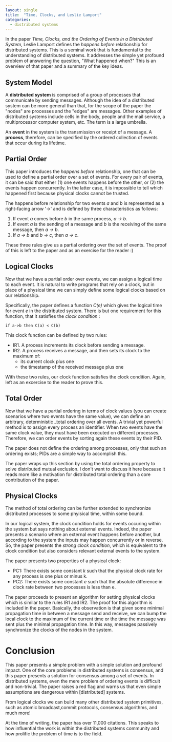 ```yaml
---
layout: single
title:  "Time, Clocks, and Leslie Lamport"
categories: 
  - distributed systems
---
```


In the paper _Time, Clocks, and the Ordering of Events in a Distributed System_, Leslie Lamport defines the _happens before_ relationship for distributed systems.
This is a seminal work that is fundamental to the understanding of distributed systems.
It addresses the simple yet profound problem of answering the question, "What happened when?"
This is an overview of that paper and a summary of the key ideas.

## System Model

A **distributed system** is comprised of a group of processes that communicate by sending messages.
Although the idea of a distributed system can be more general than that, for the scope of the paper the "nodes" are processes and the "edges" are messages.
Other examples of distributed systems include cells in the body, people and the mail service, a multiprocessor computer system, etc.
The term is a large umbrella.

An **event** in the system is the transmission or receipt of a message.
A **process**, therefore, can be specified by the ordered collection of events that occur during its lifetime.

## Partial Order
This paper introduces the _happens before_ relationship, one that can be used to define a partial order over a set of events.
For every pair of events, it can be said that either (1) one events happens before the other, or (2) the events happen concurrently.
In the latter case, it is impossible to tell which happened first because physical clocks cannot be trusted.

The happens before relationship for two events _a_ and _b_ is represented as a right-facing arrow '->' and is defined by three characteristics as follows:

1. If event _a_ comes before _b_ in the same process, _a -> b_.
2. If event _a_ is the sending of a message and _b_ is the receiving of the same message, then _a -> b_.
3. If _a -> b_ and _b -> c_, then _a -> c_.

These three rules give us a partial ordering over the set of events.
The proof of this is left to the paper and as an exercise for the reader :)

## Logical Clocks
Now that we have a partial order over events, we can assign a logical time to each event.
It is natural to write programs that rely on a clock, but in place of a physical time we can simply define some logical clocks based on our relationship.

Specifically, the paper defines a function _C(e)_ which gives the logical time for event _e_ in the distributed system.
There is but one requirement for this function, that it satisfies the _clock condition_ :

`if a->b then C(a) < C(b)`

This clock function can be defined by two rules:

* IR1. A process increments its clock before sending a message.
* IR2. A process receives a message, and then sets its clock to the maximum of:
  - its current clock plus one
  - the timestamp of the received message plus one

With these two rules, our clock function satisfies the clock condition.
Again, left as an excercise to the reader to prove this.

## Total Order

Now that we have a partial ordering in terms of clock values (you can create scenarios where two events have the same value), we can define an arbitrary, deterministic _total ordering over all events.
A trivial yet powerful method is to assign every process an identifier.
When two events have the same clock value, they must have been executed on different processes.
Therefore, we can order events by sorting again these events by their PID.

The paper does not define the ordering among processes, only that such an ordering exists; PIDs are a simple way to accomplish this.

The paper wraps up this section by using the total ordering property to solve distributed mutual exclusion.
I don't want to discuss it here because it reads more like a motivation for distributed total ordering than a core contribution of the paper.

## Physical Clocks

The method of total ordering can be further extended to synchronize distributed processes to some phyisical time, within some bound.

In our logical system, the clock condition holds for events occuring within the system but says nothing about external events.
Indeed, the paper presents a scenario where an external event happens before another, but according to the system the inputs may happen concurrently or in reverse.
So, the paper presents the _strong clock condition_, which is equivalent to the clock condition but also considers relevant external events to the system.

The paper presents two properties of a physical clock:

* PC1: There exists some constant _k_ such that the physical clock rate for any process is one plus or minus k.
* PC2: There exists some constant _e_ such that the absolute difference in clock rate between two processes is less than e.

The paper proceeds to present an algorithm for setting physical clocks which is similar to the rules IR1 and IR2.
The proof for this algorithm is included in the paper.
Basically, the observation is that given some minimal propagation time in between a message send and receive, we can bump the local clock to the maximum of the current time or the time the message was sent plus the minimal propagation time.
In this way, messages passively synchronize the clocks of the nodes in the system.

# Conclusion
This paper presents a simple problem with a simple solution and profound impact.
One of the core problems in distributed systems is consensus, and this paper presents a solution for consensus among a set of events.
In distributed systems, even the mere problem of ordering events is difficult and non-trivial.
The paper raises a red flag and warns us that even simple assumptions are dangerous within [distributed] systems.

From logical clocks we can build many other distributed system primitives, such as atomic broadcast,commit protocols, consensus algorithms, and much more!

At the time of writing, the paper has over 11,000 citations.
This speaks to how influential the work is within the distributed systems community and how prolific the problem of time is to the field.
